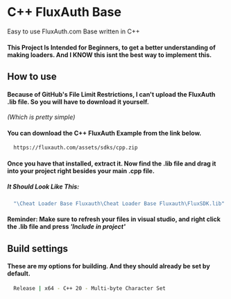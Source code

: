 
# C++ FluxAuth Base
Easy to use FluxAuth.com Base written in C++
#### This Project Is Intended for Beginners, to get a better understanding of making loaders. And I KNOW this isnt the best way to implement this.





## How to use

#### Because of GitHub's File Limit Restrictions, I can't upload the FluxAuth .lib file. So you will have to download it yourself. 

*(Which is pretty simple)*

#### You can download the C++ FluxAuth Example from the link below.

```bash
  https://fluxauth.com/assets/sdks/cpp.zip
```

#### Once you have that installed, extract it. Now find the .lib file and drag it into your project right besides your main .cpp file.

##### It Should Look Like This:
```bash
  "\Cheat Loader Base Fluxauth\Cheat Loader Base Fluxauth\FluxSDK.lib"
```

#### Reminder: Make sure to refresh your files in visual studio, and right click the .lib file and press *'Include in project'*


## Build settings
#### These are my options for building. And they should already be set by default.

```bash
  Release | x64 - C++ 20 - Multi-byte Character Set
```
